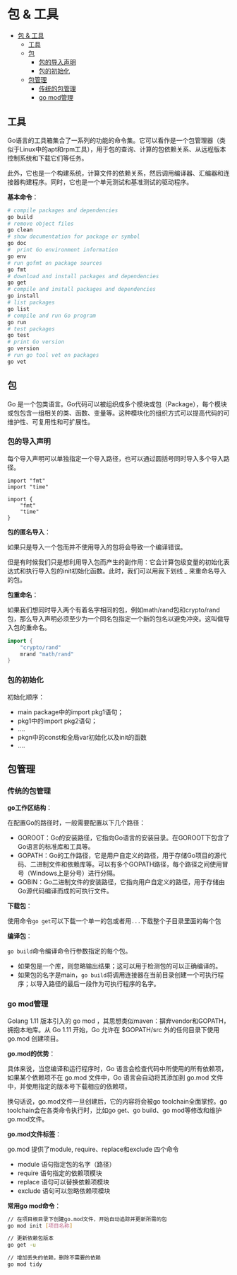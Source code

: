 # 包 & 工具

- [包 \& 工具](#包--工具)
  - [工具](#工具)
  - [包](#包)
    - [包的导入声明](#包的导入声明)
    - [包的初始化](#包的初始化)
  - [包管理](#包管理)
    - [传统的包管理](#传统的包管理)
    - [go mod管理](#go-mod管理)

## 工具

Go语言的工具箱集合了一系列的功能的命令集。它可以看作是一个包管理器（类似于Linux中的apt和rpm工具），用于包的查询、计算的包依赖关系、从远程版本控制系统和下载它们等任务。

此外，它也是一个构建系统，计算文件的依赖关系，然后调用编译器、汇编器和连接器构建程序。同时，它也是一个单元测试和基准测试的驱动程序。

**基本命令**：

``` bash
# compile packages and dependencies
go build
# remove object files
go clean 
# show documentation for package or symbol
go doc 
#  print Go environment information
go env
# run gofmt on package sources
go fmt
# download and install packages and dependencies
go get
# compile and install packages and dependencies
go install
# list packages
go list
# compile and run Go program
go run
# test packages
go test
# print Go version
go version
# run go tool vet on packages
go vet 
```

## 包

Go 是一个包类语言。Go代码可以被组织成多个模块或包（Package），每个模块或包包含一组相关的类、函数、变量等。这种模块化的组织方式可以提高代码的可维护性、可复用性和可扩展性。

### 包的导入声明

每个导入声明可以单独指定一个导入路径，也可以通过圆括号同时导入多个导入路径。

``` golang
import "fmt"
import "time"

import {
    "fmt"
    "time"
}
```

**包的匿名导入**：

如果只是导入一个包而并不使用导入的包将会导致一个编译错误。

但是有时候我们只是想利用导入包而产生的副作用：它会计算包级变量的初始化表达式和执行导入包的init初始化函数。此时，我们可以用我下划线 _ 来重命名导入的包。

**包重命名**：

如果我们想同时导入两个有着名字相同的包，例如math/rand包和crypto/rand包，那么导入声明必须至少为一个同名包指定一个新的包名以避免冲突。这叫做导入包的重命名。

``` go
import {
    "crypto/rand"
    mrand "math/rand"
}
```

### 包的初始化

初始化顺序：

- main package中的import pkg1语句；
- pkg1中的import pkg2语句；
- ....
- pkgn中的const和全局var初始化以及init的函数
- ....

## 包管理

### 传统的包管理

**go工作区结构**：

在配置Go的路径时，一般需要配置以下几个路径：

- GOROOT：Go的安装路径，它指向Go语言的安装目录。在GOROOT下包含了Go语言的标准库和工具等。
- GOPATH：Go的工作路径，它是用户自定义的路径，用于存储Go项目的源代码、二进制文件和依赖库等。可以有多个GOPATH路径，每个路径之间使用冒号（Windows上是分号）进行分隔。
- GOBIN：Go二进制文件的安装路径，它指向用户自定义的路径，用于存储由Go源代码编译而成的可执行文件。

**下载包**：

使用命令`go get`可以下载一个单一的包或者用`...`下载整个子目录里面的每个包

**编译包**：

`go build`命令编译命令行参数指定的每个包。

- 如果包是一个库，则忽略输出结果；这可以用于检测包的可以正确编译的。
- 如果包的名字是main，`go build`将调用连接器在当前目录创建一个可执行程序；以导入路径的最后一段作为可执行程序的名字。

### go mod管理

Golang 1.11 版本引入的 go mod ，其思想类似maven：摒弃vendor和GOPATH，拥抱本地库。从 Go 1.11 开始，Go 允许在 $GOPATH/src 外的任何目录下使用 go.mod 创建项目。

**go.mod的优势**：

具体来说，当您编译和运行程序时，Go 语言会检查代码中所使用的所有依赖项，如果某个依赖项不在 go.mod 文件中，Go 语言会自动将其添加到 go.mod 文件中，并使用指定的版本号下载相应的依赖项。

换句话说，go.mod文件一旦创建后，它的内容将会被go toolchain全面掌控。go toolchain会在各类命令执行时，比如go get、go build、go mod等修改和维护go.mod文件。

**go.mod文件标签**：

go.mod 提供了module, require、replace和exclude 四个命令

- module  语句指定包的名字（路径）
- require 语句指定的依赖项模块
- replace 语句可以替换依赖项模块
- exclude 语句可以忽略依赖项模块

**常用go mod命令**：

``` bash
// 在项目根目录下创建go.mod文件，开始自动追踪并更新所需的包
go mod init [项目名称]

// 更新依赖包版本
go get -u

// 增加丢失的依赖，删除不需要的依赖
go mod tidy
```
